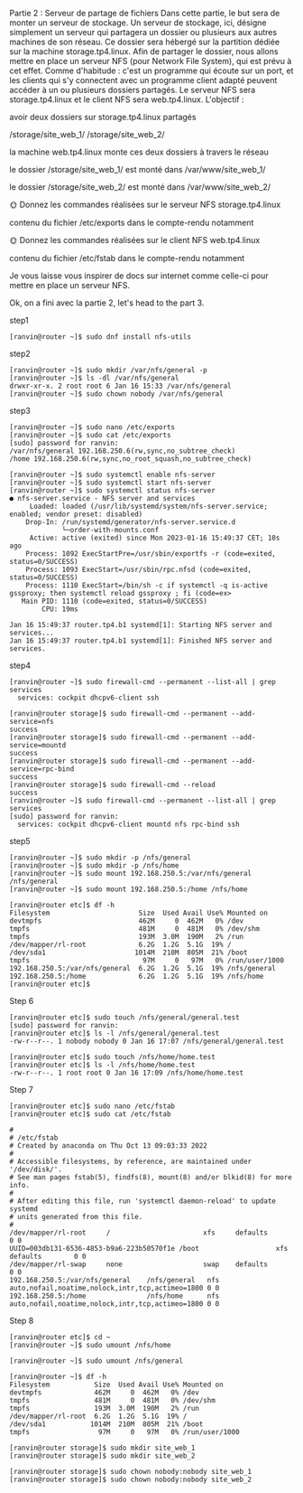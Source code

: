 Partie 2 : Serveur de partage de fichiers
Dans cette partie, le but sera de monter un serveur de stockage. Un serveur de stockage, ici, désigne simplement un serveur qui partagera un dossier ou plusieurs aux autres machines de son réseau.
Ce dossier sera hébergé sur la partition dédiée sur la machine storage.tp4.linux.
Afin de partager le dossier, nous allons mettre en place un serveur NFS (pour Network File System), qui est prévu à cet effet. Comme d'habitude : c'est un programme qui écoute sur un port, et les clients qui s'y connectent avec un programme client adapté peuvent accéder à un ou plusieurs dossiers partagés.
Le serveur NFS sera storage.tp4.linux et le client NFS sera web.tp4.linux.
L'objectif :

avoir deux dossiers sur storage.tp4.linux partagés

/storage/site_web_1/
/storage/site_web_2/


la machine web.tp4.linux monte ces deux dossiers à travers le réseau

le dossier /storage/site_web_1/ est monté dans /var/www/site_web_1/

le dossier /storage/site_web_2/ est monté dans /var/www/site_web_2/




🌞 Donnez les commandes réalisées sur le serveur NFS storage.tp4.linux

contenu du fichier /etc/exports dans le compte-rendu notamment

🌞 Donnez les commandes réalisées sur le client NFS web.tp4.linux

contenu du fichier /etc/fstab dans le compte-rendu notamment


Je vous laisse vous inspirer de docs sur internet comme celle-ci pour mettre en place un serveur NFS.

Ok, on a fini avec la partie 2, let's head to the part 3.

step1 
```
[ranvin@router ~]$ sudo dnf install nfs-utils
```
step2
```
[ranvin@router ~]$ sudo mkdir /var/nfs/general -p
[ranvin@router ~]$ ls -dl /var/nfs/general
drwxr-xr-x. 2 root root 6 Jan 16 15:33 /var/nfs/general
[ranvin@router ~]$ sudo chown nobody /var/nfs/general
```
step3
```
[ranvin@router ~]$ sudo nano /etc/exports
[ranvin@router ~]$ sudo cat /etc/exports
[sudo] password for ranvin:
/var/nfs/general 192.168.250.6(rw,sync,no_subtree_check)
/home 192.168.250.6(rw,sync,no_root_squash,no_subtree_check)

[ranvin@router ~]$ sudo systemctl enable nfs-server
[ranvin@router ~]$ sudo systemctl start nfs-server
[ranvin@router ~]$ sudo systemctl status nfs-server
● nfs-server.service - NFS server and services
     Loaded: loaded (/usr/lib/systemd/system/nfs-server.service; enabled; vendor preset: disabled)
    Drop-In: /run/systemd/generator/nfs-server.service.d
             └─order-with-mounts.conf
     Active: active (exited) since Mon 2023-01-16 15:49:37 CET; 10s ago
    Process: 1092 ExecStartPre=/usr/sbin/exportfs -r (code=exited, status=0/SUCCESS)
    Process: 1093 ExecStart=/usr/sbin/rpc.nfsd (code=exited, status=0/SUCCESS)
    Process: 1110 ExecStart=/bin/sh -c if systemctl -q is-active gssproxy; then systemctl reload gssproxy ; fi (code=ex>
   Main PID: 1110 (code=exited, status=0/SUCCESS)
        CPU: 19ms

Jan 16 15:49:37 router.tp4.b1 systemd[1]: Starting NFS server and services...
Jan 16 15:49:37 router.tp4.b1 systemd[1]: Finished NFS server and services.
```
step4
```
[ranvin@router ~]$ sudo firewall-cmd --permanent --list-all | grep services
  services: cockpit dhcpv6-client ssh

```
```
[ranvin@router storage]$ sudo firewall-cmd --permanent --add-service=nfs
success
[ranvin@router storage]$ sudo firewall-cmd --permanent --add-service=mountd
success
[ranvin@router storage]$ sudo firewall-cmd --permanent --add-service=rpc-bind
success
[ranvin@router storage]$ sudo firewall-cmd --reload
success
[ranvin@router ~]$ sudo firewall-cmd --permanent --list-all | grep services
[sudo] password for ranvin:
  services: cockpit dhcpv6-client mountd nfs rpc-bind ssh
```
step5
```
[ranvin@router ~]$ sudo mkdir -p /nfs/general
[ranvin@router ~]$ sudo mkdir -p /nfs/home
[ranvin@router ~]$ sudo mount 192.168.250.5:/var/nfs/general /nfs/general
[ranvin@router ~]$ sudo mount 192.168.250.5:/home /nfs/home

[ranvin@router etc]$ df -h
Filesystem                      Size  Used Avail Use% Mounted on
devtmpfs                        462M     0  462M   0% /dev
tmpfs                           481M     0  481M   0% /dev/shm
tmpfs                           193M  3.0M  190M   2% /run
/dev/mapper/rl-root             6.2G  1.2G  5.1G  19% /
/dev/sda1                      1014M  210M  805M  21% /boot
tmpfs                            97M     0   97M   0% /run/user/1000
192.168.250.5:/var/nfs/general  6.2G  1.2G  5.1G  19% /nfs/general
192.168.250.5:/home             6.2G  1.2G  5.1G  19% /nfs/home
[ranvin@router etc]$
```


Step 6
```
[ranvin@router etc]$ sudo touch /nfs/general/general.test
[sudo] password for ranvin:
[ranvin@router etc]$ ls -l /nfs/general/general.test
-rw-r--r--. 1 nobody nobody 0 Jan 16 17:07 /nfs/general/general.test

[ranvin@router etc]$ sudo touch /nfs/home/home.test
[ranvin@router etc]$ ls -l /nfs/home/home.test
-rw-r--r--. 1 root root 0 Jan 16 17:09 /nfs/home/home.test
```

Step 7
```
[ranvin@router etc]$ sudo nano /etc/fstab
[ranvin@router etc]$ sudo cat /etc/fstab

#
# /etc/fstab
# Created by anaconda on Thu Oct 13 09:03:33 2022
#
# Accessible filesystems, by reference, are maintained under '/dev/disk/'.
# See man pages fstab(5), findfs(8), mount(8) and/or blkid(8) for more info.
#
# After editing this file, run 'systemctl daemon-reload' to update systemd
# units generated from this file.
#
/dev/mapper/rl-root     /                       xfs     defaults        0 0
UUID=003db131-6536-4853-b9a6-223b50570f1e /boot                   xfs     defaults        0 0
/dev/mapper/rl-swap     none                    swap    defaults        0 0
192.168.250.5:/var/nfs/general    /nfs/general   nfs auto,nofail,noatime,nolock,intr,tcp,actimeo=1800 0 0
192.168.250.5:/home               /nfs/home      nfs auto,nofail,noatime,nolock,intr,tcp,actimeo=1800 0 0
```

Step 8 
```
[ranvin@router etc]$ cd ~
[ranvin@router ~]$ sudo umount /nfs/home

[ranvin@router ~]$ sudo umount /nfs/general

[ranvin@router ~]$ df -h
Filesystem           Size  Used Avail Use% Mounted on
devtmpfs             462M     0  462M   0% /dev
tmpfs                481M     0  481M   0% /dev/shm
tmpfs                193M  3.0M  190M   2% /run
/dev/mapper/rl-root  6.2G  1.2G  5.1G  19% /
/dev/sda1           1014M  210M  805M  21% /boot
tmpfs                 97M     0   97M   0% /run/user/1000
```

```
[ranvin@router storage]$ sudo mkdir site_web_1
[ranvin@router storage]$ sudo mkdir site_web_2
```

```
[ranvin@router storage]$ sudo chown nobody:nobody site_web_1
[ranvin@router storage]$ sudo chown nobody:nobody site_web_2
```


